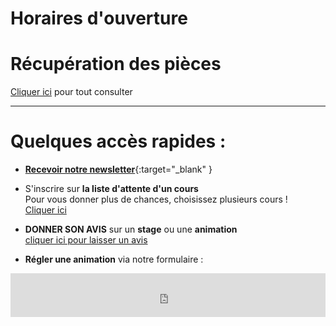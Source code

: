 # Horaires d'ouverture   
# Récupération des pièces
[Cliquer ici](recuperation_pieces) pour tout consulter  

---


# Quelques accès rapides :   

- [**Recevoir notre newsletter**](https://docs.google.com/forms/d/e/1FAIpQLScDnAGxa7UlusJ0sVcahW_FnYDXCc4BQsAE5W8vGXzb9_z4pg/viewform?entry.1318731939&entry.625861564&entry.1682638982&entry.1661862399&entry.635975601){:target="_blank" }
  
- S'inscrire sur **la liste d'attente d'un cours**   
  Pour vous donner plus de chances, choisissez plusieurs cours !   
  [Cliquer ici](https://forms.gle/RcWEHegz6js46Y7i8)    
  
- **DONNER SON AVIS** sur un **stage** ou une **animation**        
  [cliquer ici pour laisser un avis](https://g.page/fansdeterre/review?gm)  

- **Régler une animation** via notre formulaire :      
<iframe id="haWidget" allowtransparency="true" src="https://www.helloasso.com/associations/fans-de-terre/evenements/cadeaux-animations-expos/widget-bouton" style="width: 100%; height: 70px; border: none;" onload="window.addEventListener( 'message', e => { const dataHeight = e.data.height const haWidgetElement = document.getElementById('haWidget') haWidgetElement.height = dataHeight + 'px' } )" ></iframe>






